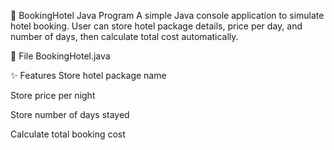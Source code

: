 🏨 BookingHotel Java Program
A simple Java console application to simulate hotel booking.
User can store hotel package details, price per day, and number of days, then calculate total cost automatically.

📂 File
BookingHotel.java

✨ Features
Store hotel package name

Store price per night

Store number of days stayed

Calculate total booking cost
